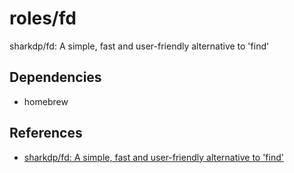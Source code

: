 # roles/fd
sharkdp/fd: A simple, fast and user-friendly alternative to 'find'



## Dependencies
- homebrew



## References
- [sharkdp/fd: A simple, fast and user-friendly alternative to 'find'](https://github.com/sharkdp/fd)

